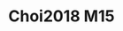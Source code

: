 <a name="material" />

# Choi2018 M15
<script type="application/ld+json">
  {
    "@context": "https://schema.org/",
    "@type": "ChemicalSubstance",
    "http://purl.org/dc/terms/conformsTo":
      {
        "@type": "CreativeWork",
        "@id": "https://bioschemas.org/profiles/ChemicalSubstance/0.4-RELEASE/"
      },
    "@id": "https://egonw.github.io/nanowiki/nanowiki526.html#material",
    "name": "Choi2018 M15",
    "sameAs: "http://127.0.0.1/mediawiki/index.php/Special:URIResolver/Choi2018_M15"
  }
</script>

